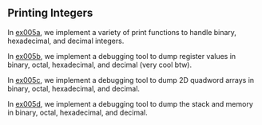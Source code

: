 ## Printing Integers

In [ex005a](ex005a_printing_ints), we implement a variety of print functions to handle binary, hexadecimal, and decimal integers.

In [ex005b](ex005b_printing_registers), we implement a debugging tool to dump register values in binary, octal, hexadecimal, and decimal (very cool btw).

In [ex005c](ex005c_printing_int_arrays), we implement a debugging tool to dump 2D quadword arrays in binary, octal, hexadecimal, and decimal.

In [ex005d](ex005d_dumping_memory), we implement a debugging tool to dump the stack and memory in binary, octal, hexadecimal, and decimal.
